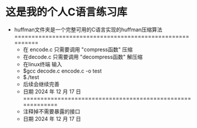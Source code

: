 # 这是我的个人C语言练习库
+ huffman文件夹是一个完整可用的C语言实现的huffman压缩算法
==========================================================
  + 在 encode.c 只需要调用 "compress函数" 压缩
  + 在decode.c 只需要调用 "decompress函数" 解压缩
  + 在linux终端 输入
  + $gcc decode.c encode.c -o test
  + $./test
  + 后续会继续完善
  + 日期 2024 年 12 月 17 日
===========================================================
  + 注释掉不需要暴露的接口
  + 日期 2024 年 12 月 17 日

